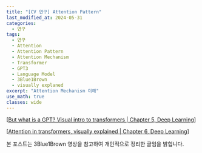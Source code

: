 ```yaml
---
title: "[CV 연구] Attention Pattern"
last_modified_at: 2024-05-31
categories:
  - 연구
tags:
  - 연구
  - Attention
  - Attention Pattern
  - Attention Mechanism
  - Transformer
  - GPT3
  - Language Model
  - 3Blue1Brown
  - visually explaned
excerpt: "Attention Mechanism 이해"
use_math: true
classes: wide
---
```


[[But what is a GPT? Visual intro to transformers | Chapter 5, Deep Learning](https://www.youtube.com/watch?v=wjZofJX0v4M)]

[[Attention in transformers, visually explained | Chapter 6, Deep Learning](https://youtu.be/eMlx5fFNoYc?si=fJCtjEPUpt20zht_)]

본 포스트는 3Blue1Brown 영상을 참고하여 개인적으로 정리한 글임을 밝힙니다.






